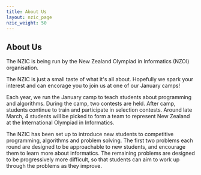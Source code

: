 ```yaml
---
title: About Us
layout: nzic_page
nzic_weight: 50
---
```


## About Us

The NZIC is being run by the New Zealand Olympiad in Informatics (NZOI) organisation.

The NZIC is just a small taste of what it's all about. Hopefully we spark your interest and can encorage you to join us at one of our January camps!

Each year, we run the January camp to teach students about programming and algorithms. During the camp, two contests are held. After camp, students continue to train and participate in selection contests. Around late March, 4 students will be picked to form a team to represent New Zealand at the International Olympiad in Informatics.

The NZIC has been set up to introduce new students to competitive programming, algorithms and problem solving. The first two problems each round are designed to be approachable to new students, and encourage them to learn more about informatics. The remaining problems are designed to be progressively more difficult, so that students can aim to work up through the problems as they improve.